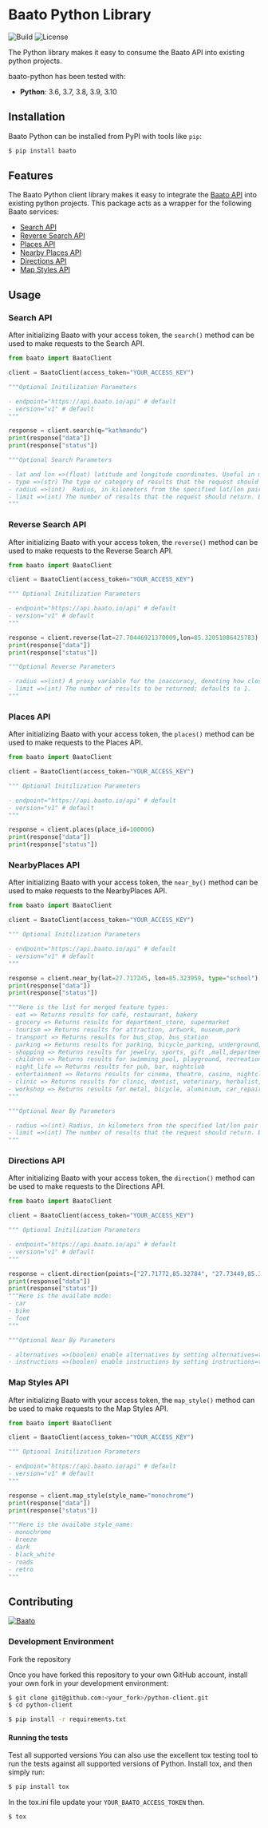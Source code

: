 # Baato Python Library
![Build](https://github.com/baato/python-client/actions/workflows/baato_test.yml/badge.svg) ![License](https://img.shields.io/badge/License-MIT-green.svg)

The Python library makes it easy to consume the Baato API into existing python projects.

baato-python has been tested with:

* **Python**: 3.6, 3.7, 3.8, 3.9, 3.10


## Installation
Baato Python can be installed from PyPI with tools like ``pip``:

```bash
$ pip install baato
```

## Features

The Baato Python client library makes it easy to integrate the [Baato API](https://baato.io) into existing python projects. This package acts as a wrapper for the following Baato services:

- [Search API](https://docs.baato.io/#/v1/services/search)
- [Reverse Search API](https://docs.baato.io/#/v1/services/reverse)
- [Places API](https://docs.baato.io/#/v1/services/places)
- [Nearby Places API](https://docs.baato.io/#/v1/services/nearby_places)
- [Directions API](https://docs.baato.io/#/v1/services/directions)
- [Map Styles API](https://docs.baato.io/#/v1/services/styles)

## Usage
### Search API
After initializing Baato with your access token, the `search()` method can be used to make requests to the Search API.
```python
from baato import BaatoClient

client = BaatoClient(access_token="YOUR_ACCESS_KEY")

"""Optional Initilization Parameters

- endpoint="https://api.baato.io/api" # default
- version="v1" # default
"""

response = client.search(q="kathmandu")
print(response["data"])
print(response["status"])

"""Optional Search Parameters

- lat and lon =>(float) latitude and longitude coordinates. Useful in mobile applications for providing geographical context to the search. 
- type =>(str) The type or category of results that the request should return. For example: hospital, cafe etc.
- radius =>(int)  Radius, in kilometers from the specified lat/lon pair within which to look for results. Only integer values supported. By default the value is set to 10.
- limit =>(int) The number of results that the request should return. By default the value is set to 5.
"""
```

### Reverse Search API
After initializing Baato with your access token, the `reverse()` method can be used to make requests to the Reverse Search API.
```python
from baato import BaatoClient

client = BaatoClient(access_token="YOUR_ACCESS_KEY")

""" Optional Initilization Parameters

- endpoint="https://api.baato.io/api" # default
- version="v1" # default
"""

response = client.reverse(lat=27.70446921370009,lon=85.32051086425783)
print(response["data"])
print(response["status"])

"""Optional Reverse Parameters

- radius =>(int) A proxy variable for the inaccuracy, denoting how close around the coordinates should the algorithm look for potential address nodes.
- limit =>(int) The number of results to be returned; defaults to 1.
"""
```

### Places API
After initializing Baato with your access token, the `places()` method can be used to make requests to the Places API.
```python
from baato import BaatoClient

client = BaatoClient(access_token="YOUR_ACCESS_KEY")

""" Optional Initilization Parameters

- endpoint="https://api.baato.io/api" # default
- version="v1" # default
"""

response = client.places(place_id=100006)
print(response["data"])
print(response["status"])
```

### NearbyPlaces API
After initializing Baato with your access token, the `near_by()` method can be used to make requests to the NearbyPlaces API.
```python
from baato import BaatoClient

client = BaatoClient(access_token="YOUR_ACCESS_KEY")

""" Optional Initilization Parameters

- endpoint="https://api.baato.io/api" # default
- version="v1" # default
"""

response = client.near_by(lat=27.717245, lon=85.323959, type="school")
print(response["data"])
print(response["status"])

"""Here is the list for merged feature types:
- eat => Returns results for cafe, restaurant, bakery
- grocery => Returns results for department_store, supermarket
- tourism => Returns results for attraction, artwork, museum,park
- transport => Returns results for bus_stop, bus_station
- parking => Returns results for parking, bicycle_parking, underground,multi-storey, parking_space, car_parking
- shopping => Returns results for jewelry, sports, gift ,mall,department_store,hardware,kitchen, furniture
- children => Returns results for swimming_pool, playground, recreation_ground, park, water_park, disneyland
- night_life => Returns results for pub, bar, nightclub
- entertainment => Returns results for cinema, theatre, casino, nightclub
- clinic => Returns results for clinic, dentist, veterinary, herbalist, ayurvedic
- workshop => Returns results for metal, bicycle, aluminium, car_repair, tyres, car_parts
"""

"""Optional Near By Parameters

- radius =>(int) Radius, in kilometers from the specified lat/lon pair within which to look for results. Only integer values supported. By default the value is set to 10.
- limit =>(int) The number of results that the request should return. By default the value is set to 5.
"""
```
### Directions API
After initializing Baato with your access token, the `direction()` method can be used to make requests to the Directions API.
```python
from baato import BaatoClient

client = BaatoClient(access_token="YOUR_ACCESS_KEY")

""" Optional Initilization Parameters

- endpoint="https://api.baato.io/api" # default
- version="v1" # default
"""

response = client.direction(points=["27.71772,85.32784", "27.73449,85.33714"], mode="car")
print(response["data"])
print(response["status"])
"""Here is the availabe mode:
- car
- bike
- foot
"""

"""Optional Near By Parameters

- alternatives =>(boolen) enable alternatives by setting alternatives=true.
- instructions =>(boolen) enable instructions by setting instructions=true.

```

### Map Styles API
After initializing Baato with your access token, the `map_style()` method can be used to make requests to the Map Styles API.
```python
from baato import BaatoClient

client = BaatoClient(access_token="YOUR_ACCESS_KEY")

""" Optional Initilization Parameters

- endpoint="https://api.baato.io/api" # default
- version="v1" # default
"""

response = client.map_style(style_name="monochrome")
print(response["data"])
print(response["status"])

"""Here is the availabe style_name:
- monochrome
- breeze
- dark
- black_white
- roads
- retro
"""
```

## Contributing

[![Baato](https://user-images.githubusercontent.com/24504319/183284839-082b8253-2e75-4487-bcf5-8d1475f2e85f.png)](https://baato.io/)

### Development Environment
Fork the repository

Once you have forked this repository to your own GitHub account, install your
own fork in your development environment:

```bash
$ git clone git@github.com:<your_fork>/python-client.git
$ cd python-client
```
```bash
$ pip install -r requirements.txt
```
#### Running the tests

Test all supported versions
You can also use the excellent tox testing tool to run the tests against all supported versions of Python. Install tox, and then simply run:
```bash
$ pip install tox
```
In the tox.ini file update your `YOUR_BAATO_ACCESS_TOKEN` then.
```bash
$ tox

```
